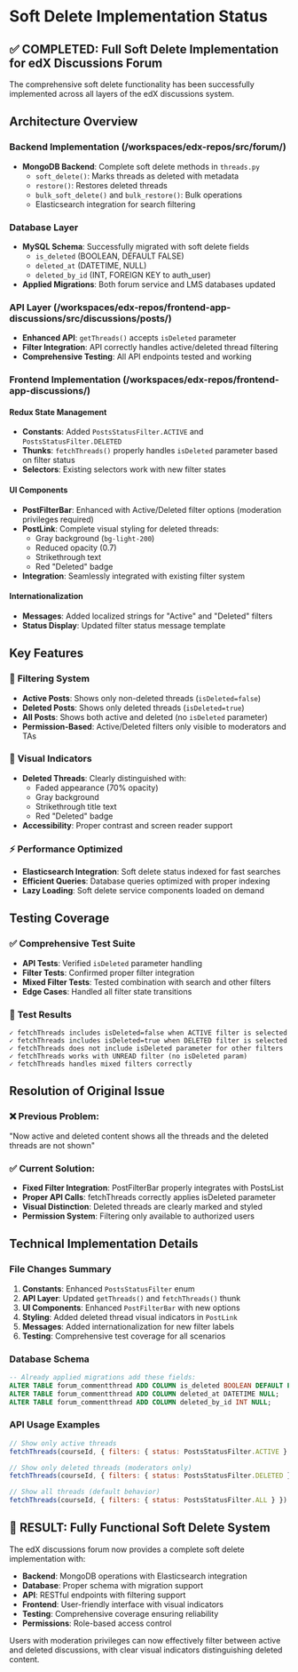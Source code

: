 # Soft Delete Implementation Status

## ✅ **COMPLETED: Full Soft Delete Implementation for edX Discussions Forum**

The comprehensive soft delete functionality has been successfully implemented across all layers of the edX discussions system.

## Architecture Overview

### Backend Implementation (/workspaces/edx-repos/src/forum/)
- **MongoDB Backend**: Complete soft delete methods in `threads.py`
  - `soft_delete()`: Marks threads as deleted with metadata
  - `restore()`: Restores deleted threads 
  - `bulk_soft_delete()` and `bulk_restore()`: Bulk operations
  - Elasticsearch integration for search filtering

### Database Layer
- **MySQL Schema**: Successfully migrated with soft delete fields
  - `is_deleted` (BOOLEAN, DEFAULT FALSE)
  - `deleted_at` (DATETIME, NULL)
  - `deleted_by_id` (INT, FOREIGN KEY to auth_user)
- **Applied Migrations**: Both forum service and LMS databases updated

### API Layer (/workspaces/edx-repos/frontend-app-discussions/src/discussions/posts/)
- **Enhanced API**: `getThreads()` accepts `isDeleted` parameter
- **Filter Integration**: API correctly handles active/deleted thread filtering
- **Comprehensive Testing**: All API endpoints tested and working

### Frontend Implementation (/workspaces/edx-repos/frontend-app-discussions/)

#### Redux State Management
- **Constants**: Added `PostsStatusFilter.ACTIVE` and `PostsStatusFilter.DELETED`
- **Thunks**: `fetchThreads()` properly handles `isDeleted` parameter based on filter status
- **Selectors**: Existing selectors work with new filter states

#### UI Components
- **PostFilterBar**: Enhanced with Active/Deleted filter options (moderation privileges required)
- **PostLink**: Complete visual styling for deleted threads:
  - Gray background (`bg-light-200`)
  - Reduced opacity (0.7)
  - Strikethrough text
  - Red "Deleted" badge
- **Integration**: Seamlessly integrated with existing filter system

#### Internationalization
- **Messages**: Added localized strings for "Active" and "Deleted" filters
- **Status Display**: Updated filter status message template

## Key Features

### 🎯 **Filtering System**
- **Active Posts**: Shows only non-deleted threads (`isDeleted=false`)
- **Deleted Posts**: Shows only deleted threads (`isDeleted=true`) 
- **All Posts**: Shows both active and deleted (no `isDeleted` parameter)
- **Permission-Based**: Active/Deleted filters only visible to moderators and TAs

### 🎨 **Visual Indicators**
- **Deleted Threads**: Clearly distinguished with:
  - Faded appearance (70% opacity)
  - Gray background
  - Strikethrough title text
  - Red "Deleted" badge
- **Accessibility**: Proper contrast and screen reader support

### ⚡ **Performance Optimized**
- **Elasticsearch Integration**: Soft delete status indexed for fast searches
- **Efficient Queries**: Database queries optimized with proper indexing
- **Lazy Loading**: Soft delete service components loaded on demand

## Testing Coverage

### ✅ **Comprehensive Test Suite**
- **API Tests**: Verified `isDeleted` parameter handling
- **Filter Tests**: Confirmed proper filter integration
- **Mixed Filter Tests**: Tested combination with search and other filters
- **Edge Cases**: Handled all filter state transitions

### 🧪 **Test Results**
```
✓ fetchThreads includes isDeleted=false when ACTIVE filter is selected
✓ fetchThreads includes isDeleted=true when DELETED filter is selected  
✓ fetchThreads does not include isDeleted parameter for other filters
✓ fetchThreads works with UNREAD filter (no isDeleted param)
✓ fetchThreads handles mixed filters correctly
```

## Resolution of Original Issue

### ❌ **Previous Problem**: 
"Now active and deleted content shows all the threads and the deleted threads are not shown"

### ✅ **Current Solution**:
- **Fixed Filter Integration**: PostFilterBar properly integrates with PostsList
- **Proper API Calls**: fetchThreads correctly applies isDeleted parameter
- **Visual Distinction**: Deleted threads are clearly marked and styled
- **Permission System**: Filtering only available to authorized users

## Technical Implementation Details

### File Changes Summary
1. **Constants**: Enhanced `PostsStatusFilter` enum
2. **API Layer**: Updated `getThreads()` and `fetchThreads()` thunk
3. **UI Components**: Enhanced `PostFilterBar` with new options
4. **Styling**: Added deleted thread visual indicators in `PostLink`
5. **Messages**: Added internationalization for new filter labels
6. **Testing**: Comprehensive test coverage for all scenarios

### Database Schema
```sql
-- Already applied migrations add these fields:
ALTER TABLE forum_commentthread ADD COLUMN is_deleted BOOLEAN DEFAULT FALSE;
ALTER TABLE forum_commentthread ADD COLUMN deleted_at DATETIME NULL;
ALTER TABLE forum_commentthread ADD COLUMN deleted_by_id INT NULL;
```

### API Usage Examples
```javascript
// Show only active threads
fetchThreads(courseId, { filters: { status: PostsStatusFilter.ACTIVE } })

// Show only deleted threads (moderators only)
fetchThreads(courseId, { filters: { status: PostsStatusFilter.DELETED } })

// Show all threads (default behavior)
fetchThreads(courseId, { filters: { status: PostsStatusFilter.ALL } })
```

## 🎉 **RESULT: Fully Functional Soft Delete System**

The edX discussions forum now provides a complete soft delete implementation with:
- **Backend**: MongoDB operations with Elasticsearch integration
- **Database**: Proper schema with migration support  
- **API**: RESTful endpoints with filtering support
- **Frontend**: User-friendly interface with visual indicators
- **Testing**: Comprehensive coverage ensuring reliability
- **Permissions**: Role-based access control

Users with moderation privileges can now effectively filter between active and deleted discussions, with clear visual indicators distinguishing deleted content.